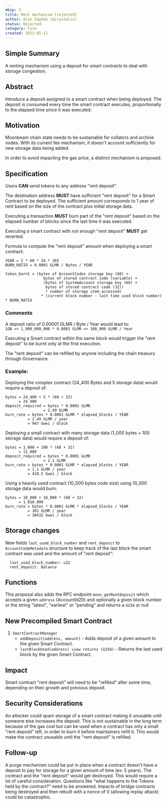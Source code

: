```yaml
---
mbip: 3
title: Rent mechanism [rejected]
author: Alan Sapède (@crystalin)
status: Rejected
category: Core
created: 2023-05-11
---
```


## Simple Summary

A renting mechanism using a deposit for smart contracts to deal with storage congestion.

## Abstract

Introduce a deposit assigned to a smart contract when being deployed. The deposit is consumed every
time the smart contract executes, proportionally to the elapsed time since it was executed.

## Motivation

Moonbeam chain state needs to be sustainable for collators and archive nodes. With its current
fee mechanism, it doesn't account sufficiently for new storage data being added.

In order to avoid impacting the gas price, a distinct mechanism is proposed.

## Specification

Users **CAN** send tokens to any address "rent deposit".

The destination address **MUST** have sufficient "rent deposit"
for a Smart Contract to be deployed. The sufficient amount corresponds to 1 year of rent
based on the size of the contract plus initial storage data.

Executing a transaction **MUST** burn part of the "rent deposit"
based on the elapsed number of blocks since the last time it was executed.

Executing a smart contract with not enough "rent deposit" **MUST** get reverted.

Formula to compute the "rent deposit" amount when deploying a smart contract:

```
YEAR = 5 * 60 * 24 * 365
BURN_RATIO = 0.0001 GLMR / Bytes / YEAR

token_burnt = (bytes of AccountCodes storage key (68) +
                 bytes of stored contract code (variable) +
                 (bytes of SystemAccount storage key (68) +
                  bytes of stored contract code (32))
                  * number of storage item accessed)
                * (current block number - last time used block number) * BURN_RATIO
```

### Comments

A deposit ratio of 0.00001 GLMR / Byte / Year would lead to:  
`1GB => 1_000_000_000 * 0.0001 GLMR => 100_000 GLMR / Year`

Executing a Smart contract within the same block would trigger the "rent deposit" to be burnt only
at the first execution.

The "rent deposit" can be refilled by anyone including the chain treasury through Governance.

### Example:

Deploying the complex contract (24_400 Bytes and 5 storage data) would require a deposit of:

```
bytes = 24_400 + 5 * (68 + 32)
      = 24_900
deposit_required = bytes * 0.0001 GLMR
                 = 2.49 GLMR
burn_rate = bytes * 0.0001 GLMR * elapsed_blocks / YEAR
          = 2.49 GLMR / year
          = 947 Gwei / block
```

Deploying a small contract with many storage data (1_000 bytes + 100 storage data) would require a deposit of:

```
bytes = 1_000 + 100 * (68 + 32)
      = 11_000
deposit_required = bytes * 0.0001 GLMR
                 = 1.1 GLMR
burn_rate = bytes * 0.0001 GLMR * elapsed_blocks / YEAR
          = 1.1 GLMR / year
          = 418.5 Gwei / block
```

Using a heavily used contract (10_000 bytes code size) using 10_000 storage data would burn:

```
bytes = 10_000 + 10_000 * (68 + 32)
      = 1_010_000
burn_rate = bytes * 0.0001 GLMR * elapsed_blocks / YEAR
          = 101 GLMR / year
          = 38432 Gwei / block
```

## Storage changes

New fields `last_used_block_number` and `rent_deposit` to `AccountCodeMetadata` structure
to keep track of the last block the smart contract was used and the amount of "rent deposit":

```
  last_used_block_number: u32
  rent_deposit: Balance
```

## Functions

This proposal also adds the RPC endpoint `moon_getRentDeposit` which accepts a given
`address` (AccountId20) and optionally a given block number or
the string "latest", "earliest" or "pending" and returns a `U256` or null

## New Precompiled Smart Contract

1. `SmartContractManager`
   - `addDeposit(address, amount)` - Adds deposit of a given amount to the given Smart Contract.
   - `lastBlockUsed(address) view returns (U256)` - Returns the last used block by the given Smart Contract.

## Impact

Smart contract "rent deposit" will need to be "refilled" after some time, depending on their growth
and previous deposit.

## Security Considerations

An attacker could spam storage of a smart contract making it unusable until someone else
increases the deposit. This is not sustainable in the long term because of the gas cost but can
be used when a contract has only a small "rent deposit" left, in order to burn it before maintainers
refill it. This would make the contract unusable until the "rent deposit" is refilled.

## Follow-up

A purge mechanism could be put in place when a contract doesn't have a deposit to pay for storage
for a given amount of time (ex: 5 years). The contract and the "rent deposit" would get destroyed.
This would require a lot of careful consideration. Questions like “what happens to the Tokens
held by the contract?” need to be answered.
Impacts of bridge contracts being destroyed and then rebuilt with a nonce of 0
(allowing replay attack) could be catastrophic.
